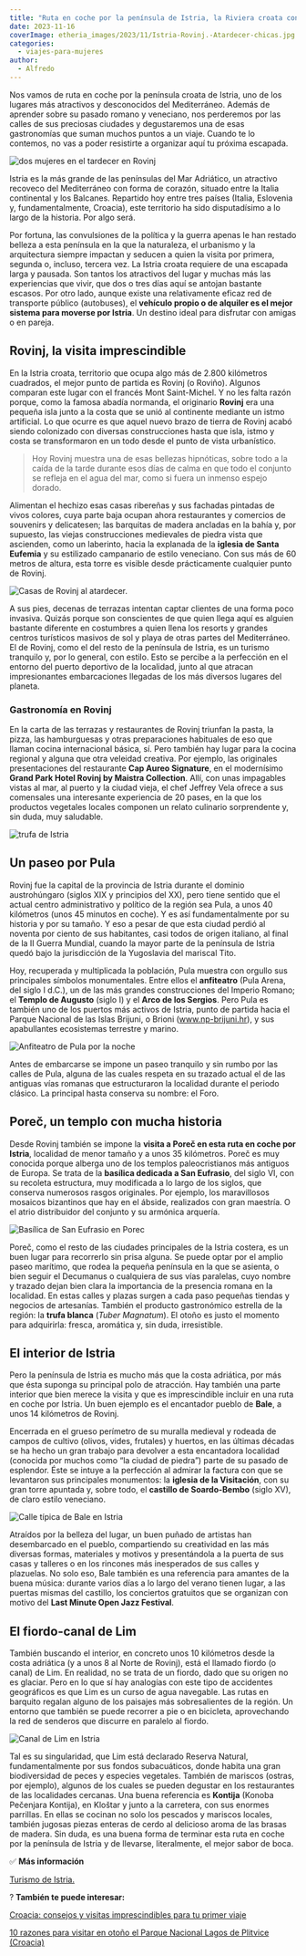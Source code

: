 ```yaml
---
title: "Ruta en coche por la península de Istria, la Riviera croata con más estilo"
date: 2023-11-16
coverImage: etheria_images/2023/11/Istria-Rovinj.-Atardecer-chicas.jpg
categories: 
  - viajes-para-mujeres
author: 
  - Alfredo
---
```


Nos vamos de ruta en coche por la península croata de Istria, uno de los lugares más 
atractivos y desconocidos del Mediterráneo. Además de aprender sobre su pasado romano y 
veneciano, nos perderemos por las calles de sus preciosas ciudades y degustaremos una de 
esas gastronomías que suman muchos puntos a un viaje. Cuando te lo contemos, no vas a 
poder resistirte a organizar aquí tu próxima escapada. 

![dos mujeres en el tardecer en Rovinj](etheria_images/2023/11/Istria-Rovinj.-Atardecer-chicas.jpg "Atardecer en Rovinj. © Alfredo G. Reyes.")

Istria es la más grande de las penínsulas del Mar Adriático, un atractivo recoveco del 
Mediterráneo con forma de corazón, situado entre la Italia continental y los Balcanes. 
Repartido hoy entre tres países (Italia, Eslovenia y, fundamentalmente, Croacia), este 
territorio ha sido disputadísimo a lo largo de la historia. Por algo será. 

Por fortuna, las convulsiones de la política y la guerra apenas le han restado belleza a 
esta península en la que la naturaleza, el urbanismo y la arquitectura siempre impactan 
y seducen a quien la visita por primera, segunda o, incluso, tercera vez. La Istria 
croata requiere de una escapada larga y pausada. Son tantos los atractivos del lugar y 
muchas más las experiencias que vivir, que dos o tres días aquí se antojan bastante 
escasos. Por otro lado, aunque existe una relativamente eficaz red de transporte público 
(autobuses), el **vehículo propio o de alquiler es el mejor sistema para moverse por 
Istria**. Un destino ideal para disfrutar con amigas o en pareja. 

## Rovinj, la visita imprescindible

En la Istria croata, territorio que ocupa algo más de 2.800 kilómetros cuadrados, el 
mejor punto de partida es Rovinj (o Roviño). Algunos comparan este lugar con el francés 
Mont Saint-Michel. Y no les falta razón porque, como la famosa abadía normanda, el 
originario **Rovinj** era una pequeña isla junto a la costa que se unió al continente 
mediante un istmo artificial. Lo que ocurre es que aquel nuevo brazo de tierra de Rovinj 
acabó siendo colonizado con diversas construcciones hasta que isla, istmo y costa se 
transformaron en un todo desde el punto de vista urbanístico. 

> Hoy Rovinj muestra una de esas bellezas hipnóticas, sobre todo a la caída de la tarde 
> durante esos días de calma en que todo el conjunto se refleja en el agua del mar, como 
> si fuera un inmenso espejo dorado. 

Alimentan el hechizo esas casas ribereñas y sus fachadas pintadas de vivos colores, cuya 
parte baja ocupan ahora restaurantes y comercios de souvenirs y delicatesen; las 
barquitas de madera ancladas en la bahía y, por supuesto, las viejas construcciones 
medievales de piedra vista que ascienden, como un laberinto, hacia la explanada de la 
**iglesia de Santa Eufemia** y su estilizado campanario de estilo veneciano. Con sus más 
de 60 metros de altura, esta torre es visible desde prácticamente cualquier punto de 
Rovinj. 

![Casas de Rovinj al atardecer.](etheria_images/2023/11/Istria-Rovinj.jpg "Casas de Rovinj al atardecer. © Istria Tourist Board.")

A sus pies, decenas de terrazas intentan captar clientes de una forma poco invasiva. 
Quizás porque son conscientes de que quien llega aquí es alguien bastante diferente en 
costumbres a quien llena los resorts y grandes centros turísticos masivos de sol y playa 
de otras partes del Mediterráneo. El de Rovinj, como el del resto de la península de 
Istria, es un turismo tranquilo y, por lo general, con estilo. Esto se percibe a la 
perfección en el entorno del puerto deportivo de la localidad, junto al que atracan 
impresionantes embarcaciones llegadas de los más diversos lugares del planeta. 

### Gastronomía en Rovinj

En la carta de las terrazas y restaurantes de Rovinj triunfan la pasta, la pizza, las 
hamburguesas y otras preparaciones habituales de eso que llaman cocina internacional 
básica, sí. Pero también hay lugar para la cocina regional y alguna que otra veleidad 
creativa. Por ejemplo, las originales presentaciones del restaurante **Cap Aureo 
Signature**, en el modernísimo **Grand Park Hotel Rovinj by Maistra Collection**. Allí, 
con unas impagables vistas al mar, al puerto y la ciudad vieja, el chef Jeffrey Vela 
ofrece a sus comensales una interesante experiencia de 20 pases, en la que los productos 
vegetales locales componen un relato culinario sorprendente y, sin duda, muy saludable. 

![trufa de Istria](etheria_images/2023/11/Istria-Trufa.jpg "La excelente trufa de Istria es un ingrediente muy presente en su gastronomía. © Istria Tourist Board.")

## Un paseo por Pula

Rovinj fue la capital de la provincia de Istria durante el dominio austrohúngaro (siglos 
XIX y principios del XX), pero tiene sentido que el actual centro administrativo y 
político de la región sea Pula, a unos 40 kilómetros (unos 45 minutos en coche). Y es 
así fundamentalmente por su historia y por su tamaño. Y eso a pesar de que esta ciudad 
perdió al noventa por ciento de sus habitantes, casi todos de origen italiano, al final 
de la II Guerra Mundial, cuando la mayor parte de la península de Istria quedó bajo la 
jurisdicción de la Yugoslavia del mariscal Tito. 

Hoy, recuperada y multiplicada la población, Pula muestra con orgullo sus principales 
símbolos monumentales. Entre ellos el **anfiteatro** (Pula Arena, del siglo I d.C.), un 
de las más grandes construcciones del Imperio Romano; el **Templo de Augusto** (siglo I) 
y el **Arco de los Sergios**. Pero Pula es también uno de los puertos más activos de 
Istria, punto de partida hacia el Parque Nacional de las Islas Brijuni, o Brioni 
(www.np-brijuni.hr), y sus apabullantes ecosistemas terrestre y marino. 

![Anfiteatro de Pula por la noche](etheria_images/2023/11/Istria-Pula-anfiteatro.jpg "Anfiteatro de Pula. © Istria Tourist Board.")

Antes de embarcarse se impone un paseo tranquilo y sin rumbo por las calles de Pula, 
alguna de las cuales respeta en su trazado actual el de las antiguas vías romanas que 
estructuraron la localidad durante el periodo clásico. La principal hasta conserva su 
nombre: el Foro. 

## Poreč, un templo con mucha historia

Desde Rovinj también se impone la **visita a Poreč en esta ruta en coche por Istria**, 
localidad de menor tamaño y a unos 35 kilómetros. Poreč es muy conocida porque alberga 
uno de los templos paleocristianos más antiguos de Europa. Se trata de la **basílica 
dedicada a San Eufrasio**, del siglo VI, con su recoleta estructura, muy modificada a lo 
largo de los siglos, que conserva numerosos rasgos originales. Por ejemplo, los 
maravillosos mosaicos bizantinos que hay en el ábside, realizados con gran maestría. O 
el atrio distribuidor del conjunto y su armónica arquería. 

![Basílica de San Eufrasio en Porec](etheria_images/2023/11/Istria-Catedral-de-Porec.jpg "Basílica de San Eufrasio. © Alfredo G. Reyes.")

Poreč, como el resto de las ciudades principales de la Istria costera, es un buen lugar 
para recorrerlo sin prisa alguna. Se puede optar por el amplio paseo marítimo, que rodea 
la pequeña península en la que se asienta, o bien seguir el Decumanus o cualquiera de 
sus vías paralelas, cuyo nombre y trazado dejan bien clara la importancia de la 
presencia romana en la localidad. En estas calles y plazas surgen a cada paso pequeñas 
tiendas y negocios de artesanías. También el producto gastronómico estrella de la 
región: la **trufa blanca** (_Tuber Magnatum_). El otoño es justo el momento para 
adquirirla: fresca, aromática y, sin duda, irresistible. 

## El interior de Istria

Pero la península de Istria es mucho más que la costa adriática, por más que ésta 
suponga su principal polo de atracción. Hay también una parte interior que bien merece 
la visita y que es imprescindible incluir en una ruta en coche por Istria. Un buen 
ejemplo es el encantador pueblo de **Bale**, a unos 14 kilómetros de Rovinj. 

Encerrada en el grueso perímetro de su muralla medieval y rodeada de campos de cultivo 
(olivos, vides, frutales) y huertos, en las últimas décadas se ha hecho un gran trabajo 
para devolver a esta encantadora localidad (conocida por muchos como “la ciudad de 
piedra”) parte de su pasado de esplendor. Éste se intuye a la perfección al admirar la 
factura con que se levantaron sus principales monumentos: la **iglesia de la 
Visitación**, con su gran torre apuntada y, sobre todo, el **castillo de Soardo-Bembo** 
(siglo XV), de claro estilo veneciano. 

![Calle típica de Bale en Istria](etheria_images/2023/11/Istria-Bale-calle-tipica.jpg "Calle típica de Bale. © Alfredo G. Reyes.")

Atraídos por la belleza del lugar, un buen puñado de artistas han desembarcado en el 
pueblo, compartiendo su creatividad en las más diversas formas, materiales y motivos y 
presentándola a la puerta de sus casas y talleres o en los rincones más inesperados de 
sus calles y plazuelas. No solo eso, Bale también es una referencia para amantes de la 
buena música: durante varios días a lo largo del verano tienen lugar, a las puertas 
mismas del castillo, los conciertos gratuitos que se organizan con motivo del **Last 
Minute Open Jazz Festival**. 

## El fiordo-canal de Lim

También buscando el interior, en concreto unos 10 kilómetros desde la costa adriática (y 
a unos 8 al Norte de Rovinj), está el llamado fiordo (o canal) de Lim. En realidad, no 
se trata de un fiordo, dado que su origen no es glaciar. Pero en lo que sí hay analogías 
con este tipo de accidentes geográficos es que Lim es un curso de agua navegable. Las 
rutas en barquito regalan alguno de los paisajes más sobresalientes de la región. Un 
entorno que también se puede recorrer a pie o en bicicleta, aprovechando la red de 
senderos que discurre en paralelo al fiordo. 

![Canal de Lim en Istria](etheria_images/2023/11/istria-Canal-de-Lim.jpg "Canal de Lim. © Istria Tourist Board.")

Tal es su singularidad, que Lim está declarado Reserva Natural, fundamentalmente por sus 
fondos subacuáticos, donde habita una gran biodiversidad de peces y especies vegetales. 
También de mariscos (ostras, por ejemplo), algunos de los cuales se pueden degustar en 
los restaurantes de las localidades cercanas. Una buena referencia es **Kontija** 
(Konoba Pečenjara Kontija), en Kloštar y junto a la carretera, con sus enormes 
parrillas. En ellas se cocinan no solo los pescados y mariscos locales, también jugosas 
piezas enteras de cerdo al delicioso aroma de las brasas de madera. Sin duda, es una 
buena forma de terminar esta ruta en coche por la península de Istria y de llevarse, 
literalmente, el mejor sabor de boca. 

✅ **Más información** 

[Turismo de Istria.](http://www.istra.hr/en/explore-istria) 

? **También te puede interesar:** 

[Croacia: consejos y visitas imprescindibles para tu primer 
viaje](https://etheriamagazine.com/2021/01/22/viaje-a-croacia-como-organizar-que-ver-hacer/) 

[10 razones para visitar en otoño el Parque Nacional Lagos de Plitvice 
(Croacia)](https://etheriamagazine.com/2018/10/05/10-razones-para-visitar-el-p-n-lagos-de-plitvice-croacia/)
